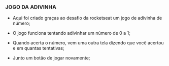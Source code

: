 ### JOGO DA ADIVINHA

- Aqui foi criado graças ao desafio da rocketseat um jogo de adivinha de número;

- O jogo funciona tentando adivinhar um número de 0 a 1;
  
- Quando acerta o número, vem uma outra tela dizendo que você acertou e em quantas tentativas;

- Junto um botão de jogar novamente;